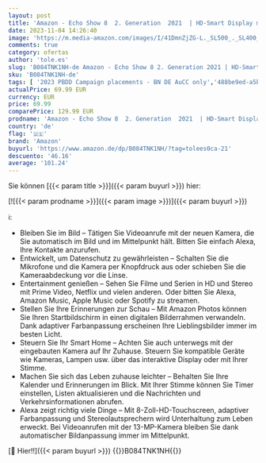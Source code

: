 ```yaml
---
layout: post
title: 'Amazon - Echo Show 8  2. Generation  2021  | HD-Smart Display mit Alexa und 13-MP-Kamera | Weiß'
date: 2023-11-04 14:26:40
image: 'https://m.media-amazon.com/images/I/41DmnZjZG-L._SL500_._SL400_.jpg'
comments: true
category: ofertas
author: 'tole.es'
slug: 'B084TNK1NH-de Amazon - Echo Show 8 2. Generation 2021 | HD-Smart Display...'
sku: 'B084TNK1NH-de'
tags: [ '2023 PBDD Campaign placements - BN DE AuCC only','488be9ed-a5bb-4c43-9a75-018d551e34ee_0','488be9ed-a5bb-4c43-9a75-018d551e34ee_101','488be9ed-a5bb-4c43-9a75-018d551e34ee_3901','488be9ed-a5bb-4c43-9a75-018d551e34ee_7901','488be9ed-a5bb-4c43-9a75-018d551e34ee_8301','663e9ebf-f22c-46a9-8f5d-f1ccf3d521b8_0','663e9ebf-f22c-46a9-8f5d-f1ccf3d521b8_401','663e9ebf-f22c-46a9-8f5d-f1ccf3d521b8_4501','Amazon-Geräte','Amazon-Geräte & Zubehör','Arborist Merchandising Root','Echo Show 8 (2. Generation, 2021)','Echo Smart Speaker & Displays','Echo mit Bildschirm','Elektronik & Foto','Hifi & Audio','Hifi-Lautsprecher','Kunden-Favoriten: Home Entertainment','Kunden-Favoriten: Technische Produkte','Prime Day Early Access Campaign Placements','Self Service','Smart Displays','Special Features Stores','amazon','🇩🇪', ]
actualPrice: 69.99 EUR
currency: EUR
price: 69.99
comparePrice: 129.99 EUR
prodname: 'Amazon - Echo Show 8  2. Generation  2021  | HD-Smart Display mit Alexa und 13-MP-Kamera | Weiß'
country: 'de'
flag: '🇩🇪'
brand: 'Amazon'
buyurl: 'https://www.amazon.de/dp/B084TNK1NH/?tag=tolees0ca-21'
descuento: '46.16'
average: '101.24'
---
```


Sie können [{{< param title >}}]({{< param buyurl >}}) hier:

[![{{< param prodname >}}]({{< param image >}})]({{< param buyurl >}})

ℹ️:

- Bleiben Sie im Bild – Tätigen Sie Videoanrufe mit der neuen Kamera, die Sie automatisch im Bild und im Mittelpunkt hält. Bitten Sie einfach Alexa, Ihre Kontakte anzurufen.
- Entwickelt, um Datenschutz zu gewährleisten – Schalten Sie die Mikrofone und die Kamera per Knopfdruck aus oder schieben Sie die Kameraabdeckung vor die Linse.
- Entertainment genießen – Sehen Sie Filme und Serien in HD und Stereo mit Prime Video, Netflix und vielen anderen. Oder bitten Sie Alexa, Amazon Music, Apple Music oder Spotify zu streamen.
- Stellen Sie Ihre Erinnerungen zur Schau – Mit Amazon Photos können Sie Ihren Startbildschirm in einen digitalen Bilderrahmen verwandeln. Dank adaptiver Farbanpassung erscheinen Ihre Lieblingsbilder immer im besten Licht.
- Steuern Sie Ihr Smart Home – Achten Sie auch unterwegs mit der eingebauten Kamera auf Ihr Zuhause. Steuern Sie kompatible Geräte wie Kameras, Lampen usw. über das interaktive Display oder mit Ihrer Stimme.
- Machen Sie sich das Leben zuhause leichter – Behalten Sie Ihre Kalender und Erinnerungen im Blick. Mit Ihrer Stimme können Sie Timer einstellen, Listen aktualisieren und die Nachrichten und Verkehrsinformationen abrufen.
- Alexa zeigt richtig viele Dinge – Mit 8-Zoll-HD-Touchscreen, adaptiver Farbanpassung und Stereolautsprechern wird Unterhaltung zum Leben erweckt. Bei Videoanrufen mit der 13-MP-Kamera bleiben Sie dank automatischer Bildanpassung immer im Mittelpunkt.

[🛒 Hier!!]({{< param buyurl >}})
{{<world>}}B084TNK1NH{{</world>}}
